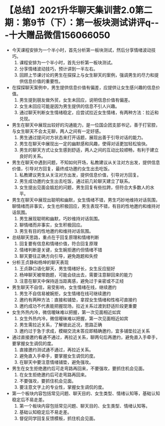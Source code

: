 # 【总结】2021升华聊天集训营2.0第二期：第9节（下）：第一板块测试讲评q---十大赠品微信156066050

-   今天课程安排为一个半小时，首先分析第一板块测试，然后分享情绪波动技巧。
    1.  课程安排为一个半小时，首先分析第一板块测试。
    2.  分享情绪波动技巧，预计讲到一半左右。
    3.  回顾上节课讨论的男生在探探上与女生聊天的案例，强调男生的尽力和提供信息价值的重要性。
-   在探探聊天案例中，男生提供信息价值有偏差，应提供让女生感兴趣的信息价值。
    1.  男生提到朋友做外贸，女生未回应，说明信息价值有偏差。
    2.  女生未回应可能是因为男生提供的信息不引人兴趣。
    3.  通过聊天判断女生情绪稳定，应尝试拉近女生情绪，有两种方法：拉近和兑现。
-   男生在聊天中展现出较好的沟通能力，是一位国企团支部书记，善于打官腔，与女生聊天不会太无聊，两人之间有一定好感。
    1.  男生通过提问对方状态来打开话题，展现出善于引导对话的能力。
    2.  男生在聊天中展现出一定的幽默感和风趣，使得对话更加轻松愉快。
    3.  男生的聊天方式让女生感到舒适，两人之间的互动比较顺畅，有利于建立良好的关系。
-   男生在聊天中遇到问题，不知如何开场，私教建议从关注对方出发，提供信息价值，引导对方回复，最终成功邀约女生出去吃饭。
    1.  私教建议男生从关注对方出发，提供信息价值，引导对方回复。
    2.  男生成功邀约女生出去吃饭，通过前几轮聊天建立了联系。
    3.  女生提出见面会尴尬的问题，男生回复有些拉跨，但符合大多数人的水平。
-   男生在聊天中展现出聪明和幽默，女生情绪不错，男生巧妙地维持对话氛围，聊情绪而非事实，女生也积极回应，男生表现不错，有目的性地邀约和维持对话氛围。
    1.  男生展现聪明和幽默，巧妙维持对话氛围。
    2.  聊情绪而非事实，女生积极回应。
    3.  男生有目的性地邀约和维持对话氛围。
-   总结聊天思路，重点在于回复原理和情绪判断
    1.  回复要有信息和情绪价值，符合回复原理
    2.  情绪判断是关键，女生婉拒邀约但情绪不错
    3.  聊天要往正确方向引导，避免跑题和失控
-   分析王贞静和杨坤的聊天表现
    1.  王贞静口语化聊天，男生情绪好长，女生反应挺好
    2.  杨坤聊天被带跑题，可能会绕出去，需要注意聊回来的能力
    3.  注意在聊天中保持适当距离感，避免过于亲密或不正经
-   男生聊天不自信，易受影响，女生情绪在线，继续邀约
    1.  男生不自信易被婉拒，女生情绪在线可继续邀约
    2.  邀约有两种方法：直接和铺垫，拿捏女生情绪和性格可直接约
    3.  邀约成功不代表能把握现场，拉近关系过渡到舒适阶段更重要
-   女生外热内冷，微信暧昧难以把握，第一次见面相近如宾
    1.  女生外热内冷，微信暧昧难以把握，第一次见面相近如宾
    2.  男生需拉近关系，了解彼此近况，思路正确
    3.  邀约过于急于求成，模糊交流未答应即精确邀约，宜多铺垫拉近关系
-   通过直接邀约看通不通过，再拉近关系，聊两句后再邀约，避免直入手牵手，要掌握女生调侃的度。
    1.  直接邀约测试通不通过，再拉近关系。
    2.  避免直入手牵手，要掌握女生调侃的度。
    3.  在聊天中要注意情绪铺垫，避免强攻。
-   男生在女生拒绝邀约后可走弯路再回来，不要强攻，要抓住机会见面。
    1.  在女生拒绝邀约后可走弯路再回来。
    2.  不要强攻，要抓住机会见面。
    3.  要注意文字上的专业性，掌握女生调侃的度。
-   第一个板块内容包括常见问题、聊天目的、女生类型、情绪认知等，基础认知稳定后不易走差。
    1.  第一个板块内容包括常见问题、聊天目的、女生类型、情绪认知等。
    2.  基础认知稳定后不易走差。
    3.  督促同学回复反馈模板，抓住机会见面。